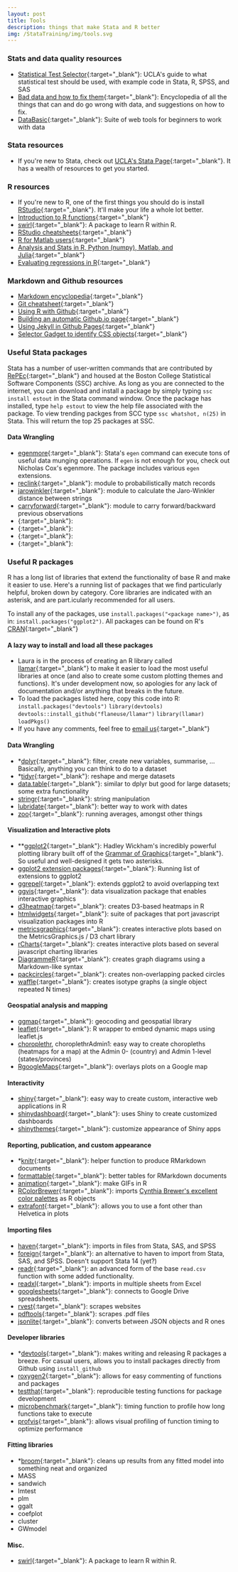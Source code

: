 ```yaml
---
layout: post
title: Tools
description: things that make Stata and R better
img: /StataTraining/img/tools.svg
---
```



### Stats and data quality resources
- [Statistical Test Selector](http://www.ats.ucla.edu/stat/mult_pkg/whatstat/){:target="_blank"}: UCLA's guide to what statistical test should be used, with example code in Stata, R, SPSS, and SAS
- [Bad data and how to fix them](https://github.com/Quartz/bad-data-guide){:target="_blank"}: Encyclopedia of all the things that can and do go wrong with data, and suggestions on how to fix.
- [DataBasic](https://www.databasic.io/en/){:target="_blank"}: Suite of web tools for beginners to work with data

### Stata resources
- If you're new to Stata, check out [UCLA's Stata Page](http://www.ats.ucla.edu/stat/stata/){:target="_blank"}. It has a wealth of resources to get you started. 

### R resources
- If you're new to R, one of the first things you should do is install [RStudio](https://www.rstudio.com/products/rstudio/){:target="_blank"}.  It'll make your life a whole lot better.
- [Introduction to R functions](http://adv-r.had.co.nz/Vocabulary.html){:target="_blank"}
- [swirl](http://swirlstats.com/){:target="_blank"}: A package to learn R within R.
- [RStudio cheatsheets](https://www.rstudio.com/resources/cheatsheets/){:target="_blank"}
- [R for Matlab users](http://mathesaurus.sourceforge.net/octave-r.html){:target="_blank"}
- [Analysis and Stats in R, Python (numpy), Matlab, and Julia](http://hyperpolyglot.org/numerical-analysis){:target="_blank"}
- [Evaluating regressions in R](http://www.statmethods.net/stats/rdiagnostics.html){:target="_blank"}


### Markdown and Github resources
- [Markdown encyclopedia](http://daringfireball.net/projects/markdown/){:target="_blank"}
- [Git cheatsheet](http://ndpsoftware.com/git-cheatsheet.html){:target="_blank"}
- [Using R with Github](http://r-pkgs.had.co.nz/git.html){:target="_blank"}
- [Building an automatic Github.io page](https://help.github.com/articles/creating-pages-with-the-automatic-generator/){:target="_blank"}
- [Using Jekyll in Github Pages](https://help.github.com/articles/using-jekyll-as-a-static-site-generator-with-github-pages/){:target="_blank"}
- [Selector Gadget to identify CSS objects](http://selectorgadget.com/){:target="_blank"}

### Useful Stata packages
Stata has a number of user-written commands that are contributed by [RePEc](http://repec.org/){:target="_blank"} and housed at the Boston College Statistical Software Components (SSC) archive. As long as you are connected to the internet, you can download and install a package by simply typing `ssc install estout` in the Stata command window. Once the package has installed, type `help estout` to view the help file associated with the package. To view trending packges from SCC type `ssc whatshot, n(25)` in Stata. This will return the top 25 packages at SSC.

#### Data Wrangling
- [egenmore](http://econpapers.repec.org/software/bocbocode/s386401.htm){:target="_blank"}: Stata's `egen` command can execute tons of useful data munging operations. If `egen` is not enough for you, check out Nicholas Cox's egenmore. The package includes various `egen` extensions.  
- [reclink](http://econpapers.repec.org/software/bocbocode/s456876.htm){:target="_blank"}: module to probabilistically match records  
- [jarowinkler](https://ideas.repec.org/c/boc/bocode/s457850a.html){:target="_blank"}:  module to calculate the Jaro-Winkler distance between strings
- [carryforward](https://ideas.repec.org/c/boc/bocode/s444902.html){:target="_blank"}: module to carry forward/backward previous observations
- [](){:target="_blank"}:
- [](){:target="_blank"}:
- [](){:target="_blank"}:
- [](){:target="_blank"}:





### Useful R packages
R has a long list of libraries that extend the functionality of base R and make it easier to use. Here's a running list of packages that we find particularly helpful, broken down by category. Core libraries are indicated with an asterisk, and are part.icularly recommended for all users.

To install any of the packages, use `install.packages("<package name>")`, as in: `install.packages("ggplot2")`. All packages can be found on R's [CRAN](https://cran.r-project.org/){:target="_blank"}

#### A lazy way to install and load all these packages
- Laura is in the process of creating an R library called [llamar](https://github.com/flaneuse/llamar){:target="_blank"} to make it easier to load the most useful libraries at once (and also to create some custom plotting themes and functions). It's under development now, so apologies for any lack of documentation and/or anything that breaks in the future.
- To load the packages listed here, copy this code into R:
`install.packages("devtools")`
`library(devtools)`
`devtools::install_github("flaneuse/llamar")`
`library(llamar)`
`loadPkgs()`
- If you have any comments, feel free to [email us](mailto:flaneuseks@gmail.com){:target="_blank"}

#### Data Wrangling
- *[dplyr](https://github.com/hadley/dplyr){:target="_blank"}: filter, create new variables, summarise, ... Basically, anything you can think to do to a dataset
- *[tidyr](https://github.com/hadley/tidyr){:target="_blank"}: reshape and merge datasets
- [data.table](https://github.com/Rdatatable/data.table){:target="_blank"}: similar to dplyr but good for large datasets; some extra functionality
- [stringr](https://github.com/hadley/stringr){:target="_blank"}: string manipulation
- [lubridate](https://github.com/hadley/lubridate){:target="_blank"}: better way to work with dates
- [zoo](https://cran.r-project.org/web/packages/zoo/index.html){:target="_blank"}: running averages, amongst other things


#### Visualization and Interactive plots
- **[ggplot2](http://ggplot2.org/){:target="_blank"}: Hadley Wickham's incredibly powerful plotting library built off of the [Grammar of Graphics](http://www.amazon.com/The-Grammar-Graphics-Statistics-Computing/dp/0387245448){:target="_blank"}. So useful and well-designed it gets two asterisks.
- [ggplot2 extension packages](http://www.ggplot2-exts.org/){:target="_blank"}: Running list of extensions to ggplot2
- [ggrepel](https://github.com/slowkow/ggrepel){:target="_blank"}: extends ggplot2 to avoid overlapping text
- [ggvis](ggvis.rstudio.com){:target="_blank"}: data visualization package that enables interactive graphics
- [d3heatmap](https://github.com/rstudio/d3heatmap){:target="_blank"}: creates D3-based heatmaps in R
- [htmlwidgets](http://www.htmlwidgets.org/){:target="_blank"}: suite of packages that port javascript visualization packages into R
- [metricsgraphics](http://hrbrmstr.github.io/metricsgraphics/){:target="_blank"}: creates interactive plots based on the MetricsGraphics.js / D3 chart library
- [rCharts](http://rcharts.io/){:target="_blank"}: creates interactive plots based on several javascript charting libraries
- [DiagrammeR](http://rich-iannone.github.io/DiagrammeR/){:target="_blank"}: creates graph diagrams using a Markdown-like syntax
- [packcircles](https://github.com/mbedward/packcircles){:target="_blank"}: creates non-overlapping packed circles
- [waffle](https://github.com/hrbrmstr/waffle){:target="_blank"}: creates isotype graphs (a single object repeated N times)

#### Geospatial analysis and mapping
- [ggmap](https://github.com/dkahle/ggmap){:target="_blank"}: geocoding and geospatial library
- [leaflet](https://rstudio.github.io/leaflet/){:target="_blank"}: R wrapper to embed dynamic maps using leaflet.js
- [choroplethr](https://github.com/trulia/choroplethr), choroplethrAdmin1: easy way to create choropleths (heatmaps for a map) at the Admin 0- (country) and Admin 1-level (states/provinces)
- [RgoogleMaps](https://cran.r-project.org/web/packages/RgoogleMaps/RgoogleMaps.pdf){:target="_blank"}: overlays plots on a Google map

#### Interactivity
- [shiny](http://shiny.rstudio.com/){:target="_blank"}: easy way to create custom, interactive web applications in R
- [shinydashboard](https://rstudio.github.io/shinydashboard/){:target="_blank"}: uses Shiny to create customized dashboards
- [shinythemes](https://rstudio.github.io/shinythemes/){:target="_blank"}: customize appearance of Shiny apps

#### Reporting, publication, and custom appearance
- *[knitr](http://yihui.name/knitr/){:target="_blank"}: helper function to produce RMarkdown documents
- [formattable](http://renkun.me/formattable/){:target="_blank"}: better tables for RMarkdown documents
- [animation](http://yihui.name/animation/){:target="_blank"}: make GIFs in R
- [RColorBrewer](https://cran.r-project.org/web/packages/RColorBrewer/index.html){:target="_blank"}: imports [Cynthia Brewer's excellent color palettes](http://colorbrewer2.org/) as R objects
- [extrafont](https://www.r-project.org/nosvn/pandoc/extrafont.html){:target="_blank"}: allows you to use a font other than Helvetica in plots


#### Importing files
- [haven](https://github.com/hadley/haven){:target="_blank"}: imports in files from Stata, SAS, and SPSS
- [foreign](https://cran.r-project.org/web/packages/foreign/foreign.pdf){:target="_blank"}: an alternative to haven to import from Stata, SAS, and SPSS. Doesn't support Stata 14 (yet?)
- [readr](https://github.com/hadley/readr){:target="_blank"}: an advanced form of the base `read.csv` function with some added functionality.
- [readxl](https://github.com/hadley/readxl){:target="_blank"}: imports in multiple sheets from Excel
- [googlesheets](https://github.com/jennybc/googlesheets){:target="_blank"}: connects to Google Drive spreadsheets.
- [rvest](https://github.com/hadley/rvest){:target="_blank"}: scrapes websites
- [pdftools](https://github.com/ropensci/pdftools){:target="_blank"}: scrapes .pdf files
- [jsonlite](https://cran.r-project.org/web/packages/jsonlite/vignettes/json-aaquickstart.html){:target="_blank"}: converts between JSON objects and R ones

#### Developer libraries
- *[devtools](https://www.rstudio.com/products/rpackages/devtools/){:target="_blank"}: makes writing and releasing R packages a breeze. For casual users, allows you to install packages directly from Github using `install_github`
- [roxygen2](https://github.com/klutometis/roxygen){:target="_blank"}: allows for easy commenting of functions and packages
- [testthat](https://github.com/hadley/testthat){:target="_blank"}: reproducible testing functions for package development 
- [microbenchmark](https://cran.r-project.org/web/packages/microbenchmark/index.html){:target="_blank"}: timing function to profile how long functions take to execute
- [profvis](https://rpubs.com/wch/123888){:target="_blank"}: allows visual profiling of function timing to optimize performance

#### Fitting libraries
- *[broom](https://github.com/dgrtwo/broom){:target="_blank"}: cleans up results from any fitted model into something neat and organized
- MASS
- sandwich 
- lmtest
- plm
- ggalt
- coefplot
- cluster
- GWmodel

#### Misc.
- [swirl](http://swirlstats.com/){:target="_blank"}: A package to learn R within R.
